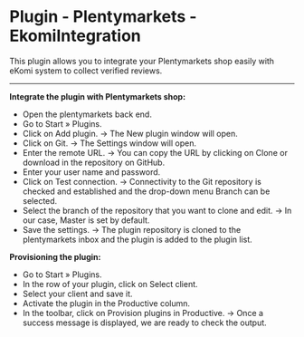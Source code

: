 # Plugin - Plentymarkets - EkomiIntegration
This plugin allows you to integrate your Plentymarkets shop easily with eKomi system to collect verified reviews.
***

**Integrate the plugin with Plentymarkets shop:**
- Open the plentymarkets back end.
- Go to Start » Plugins.
- Click on Add plugin.
    → The New plugin window will open.
- Click on Git.
    → The Settings window will open.
- Enter the remote URL.
    → You can copy the URL by clicking on Clone or download in the repository on GitHub.
- Enter your user name and password.
- Click on Test connection. 
    → Connectivity to the Git repository is checked and established and the drop-down menu Branch can be selected.
- Select the branch of the repository that you want to clone and edit.
    → In our case, Master is set by default.
- Save the settings.
    → The plugin repository is cloned to the plentymarkets inbox and the plugin is added to the plugin list.

**Provisioning the plugin:**
- Go to Start » Plugins.
- In the row of your plugin, click on Select client.
- Select your client and save it.
- Activate the plugin in the Productive column.
- In the toolbar, click on Provision plugins in Productive.
    → Once a success message is displayed, we are ready to check the output.